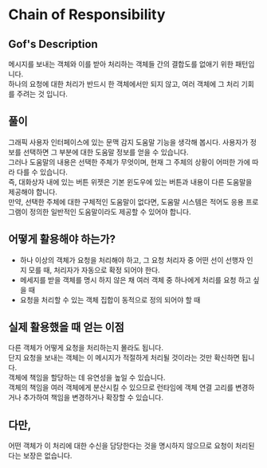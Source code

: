 # Chain of Responsibility 

## Gof's Description

메시지를 보내는 객체와 이를 받아 처리하는 객체들 간의 결합도를 없애기 위한 패턴입니다.   
하나의 요청에 대한 처리가 반드시 한 객체에서만 되지 않고, 여러 객체에 그 처리 기회를 주려는 것 입니다.   

## 풀이 

그래픽 사용자 인터페이스에 있는 문맥 감지 도움말 기능을 생각해 봅시다. 사용자가 정보를 선택하면 그 부분에 대한 도움말 정보를 얻을 수 있습니다.   
그러나 도움말의 내용은 선택한 주체가 무엇이며, 현재 그 주체의 상황이 어떠한 가에 따라 다를 수 있습니다.    
즉, 대화상자 내에 있는 버튼 위젯은 기본 윈도우에 있는 버튼과 내용이 다른 도움말을 제공해야 합니다.     
만약, 선택한 주체에 대한 구체적인 도움말이 없다면, 도움말 시스템은 적어도 응용 프로그램이 정의한 일반적인 도움말이라도 제공할 수 있어야 합니다.

## 어떻게 활용해야 하는가? 

- 하나 이상의 객체가 요청을 처리해야 하고, 그 요청 처리자 중 어떤 선이 선행자 인지 모를 때, 처리자가 자동으로 확정 되어야 한다.
- 메세지를 받을 객체를 명시 하지 않은 채 여러 객체 중 하나에게 처리를 요청 하고 싶을 때
- 요청을 처리할 수 있는 객체 집합이 동적으로 정의 되어야 할 때

## 실제 활용했을 때 얻는 이점 

다른 객체가 어떻게 요청을 처리하는지 몰라도 됩니다.   
단지 요청을 보내는 객체는 이 메시지가 적절하게 처리될 것이라는 것만 확신하면 됩니다.   
객체에 책임을 할당하는 데 유연성을 높일 수 있습니다.   
객체의 책임을 여러 객체에게 분산시킬 수 있으므로 런타임에 객체 연결 고리를 변경하거나 추가하여 책임을 변경하거나 확장할 수 있습니다.

## 다만,

어떤 객체가 이 처리에 대한 수신을 담당한다는 것을 명시하지 않으므로 요청이 처리된다는 보장은 없습니다.
